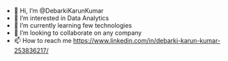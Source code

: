 - 👋 Hi, I’m @DebarkiKarunKumar
- 👀 I’m interested in Data Analytics 
- 🌱 I’m currently learning few technologies
- 💞️ I’m looking to collaborate on any company
- 📫 How to reach me https://www.linkedin.com/in/debarki-karun-kumar-253836217/

<!---
DebarkiKarunKumar/DebarkiKarunKumar is a ✨ special ✨ repository because its `README.md` (this file) appears on your GitHub profile.
You can click the Preview link to take a look at your changes.
--->
